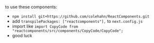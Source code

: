 to use these components:

- `npm install git+https://github.com/colehahn/ReactComponents.git`
- add `transpilePackages: ["reactcomponents"],` to `next.config.js`
- import like `import CopyCode from "reactcomponents/src/components/CopyCode/CopyCode";`
- good luck
